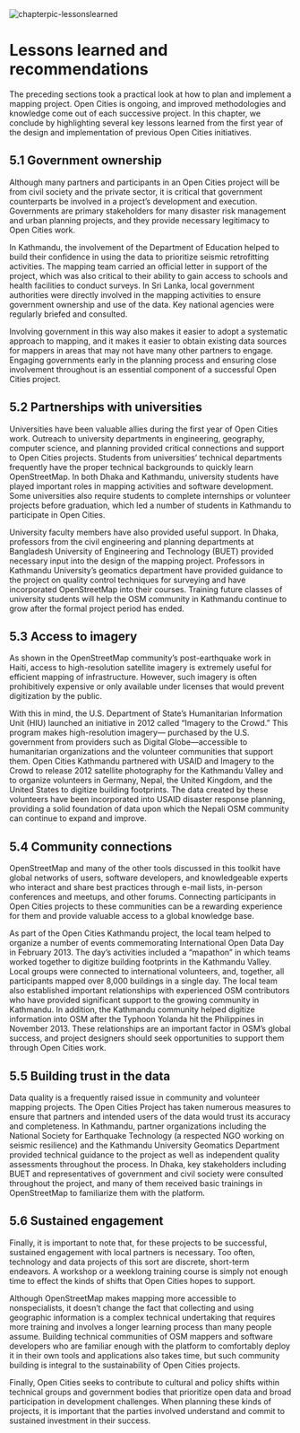 <div class="c-box-image">
    <img src="/images/posts/5/chapterpic-lessonslearned-2.png" alt="chapterpic-lessonslearned" />
</div>

# Lessons learned and recommendations

The preceding sections took a practical look at how to plan and implement a mapping project. Open Cities is ongoing, and improved methodologies and knowledge come out of each successive project. In this chapter, we conclude by highlighting several key lessons learned from the first year of the design and implementation of previous Open Cities initiatives.

## 5.1 Government ownership

Although many partners and participants in an Open Cities project will be from civil society and the private sector, it is critical that government counterparts be involved in a project’s development and execution. Governments are primary stakeholders for many disaster risk management and urban planning projects, and they provide necessary legitimacy to Open Cities work.

In Kathmandu, the involvement of the Department of Education helped to build their confidence in using the data to prioritize seismic retrofitting activities. The mapping team carried an official letter in support of the project, which was also critical to their ability to gain access to schools and health facilities to conduct surveys. In Sri Lanka, local government authorities were directly involved in the mapping activities to ensure government ownership and use of the data. Key national agencies were regularly briefed and consulted.

Involving government in this way also makes it easier to adopt a systematic approach to mapping, and it makes it easier to obtain existing data sources for mappers in areas that may not have many other partners to engage. Engaging governments early in the planning process and ensuring close involvement throughout is an essential component of a successful Open Cities project.

## 5.2 Partnerships with universities

Universities have been valuable allies during the first year of Open Cities work. Outreach to university departments in engineering, geography, computer science, and planning provided critical connections and support to Open Cities projects. Students from universities’ technical departments frequently have the proper technical backgrounds to quickly learn OpenStreetMap. In both Dhaka and Kathmandu, university students have played important roles in mapping activities and software development. Some universities also require students to complete internships or volunteer projects before graduation, which led a number of students in Kathmandu to participate in Open Cities.

University faculty members have also provided useful support. In Dhaka, professors from the civil engineering and planning departments at Bangladesh University of Engineering and Technology (BUET) provided necessary input into the design of the mapping project. Professors in Kathmandu University’s geomatics department have provided guidance to the project on quality control techniques for surveying and have incorporated OpenStreetMap into their courses. Training future classes of university students will help the OSM community in Kathmandu continue to grow after the formal project period has ended.

## 5.3 Access to imagery

As shown in the OpenStreetMap community’s post-earthquake work in Haiti, access to high-resolution satellite imagery is extremely useful for efficient mapping of infrastructure. However, such imagery is often prohibitively expensive or only available under licenses that would prevent digitization by the public.

With this in mind, the U.S. Department of State’s Humanitarian Information Unit (HIU) launched an initiative in 2012 called “Imagery to the Crowd.” This program makes high-resolution imagery— purchased by the U.S. government from providers such as Digital Globe—accessible to humanitarian organizations and the volunteer communities that support them. Open Cities Kathmandu partnered with USAID and Imagery to the Crowd to release 2012 satellite photography for the Kathmandu Valley and to organize volunteers in Germany, Nepal, the United Kingdom, and the United States to digitize building footprints. The data created by these volunteers have been incorporated into USAID disaster response planning, providing a solid foundation of data upon which the Nepali OSM community can continue to expand and improve.

## 5.4 Community connections

OpenStreetMap and many of the other tools discussed in this toolkit have global networks of users, software developers, and knowledgeable experts who interact and share best practices through e-mail lists, in-person conferences and meetups, and other forums. Connecting participants in Open Cities projects to these communities can be a rewarding experience for them and provide valuable access to a global knowledge base.

As part of the Open Cities Kathmandu project, the local team helped to organize a number of events commemorating International Open Data Day in February 2013. The day’s activities included a “mapathon” in which teams worked together to digitize building footprints in the Kathmandu Valley. Local groups were connected to international volunteers, and, together, all participants mapped over 8,000 buildings in a single day. The local team also established important relationships with experienced OSM contributors who have provided significant support to the growing community in Kathmandu. In addition, the Kathmandu community helped digitize information into OSM after the Typhoon Yolanda hit the Philippines in November 2013. These relationships are an important factor in OSM’s global success, and project designers should seek opportunities to support them through Open Cities work.

## 5.5 Building trust in the data

Data quality is a frequently raised issue in community and volunteer mapping projects. The Open Cities Project has taken numerous measures to ensure that partners and intended users of the data would trust its accuracy and completeness. In Kathmandu, partner organizations including the National Society for Earthquake Technology (a respected NGO working on seismic resilience) and the Kathmandu University Geomatics Department provided technical guidance to the project as well as independent quality assessments throughout the process. In Dhaka, key stakeholders including BUET and representatives of government and civil society were consulted throughout the project, and many of them received basic trainings in OpenStreetMap to familiarize them with the platform.

## 5.6 Sustained engagement

Finally, it is important to note that, for these projects to be successful, sustained engagement with local partners is necessary. Too often, technology and data projects of this sort are discrete, short-term endeavors. A workshop or a weeklong training course is simply not enough time to effect the kinds of shifts that Open Cities hopes to support.

Although OpenStreetMap makes mapping more accessible to nonspecialists, it doesn’t change the fact that collecting and using geographic information is a complex technical undertaking that requires more training and involves a longer learning process than many people assume. Building technical communities of OSM mappers and software developers who are familiar enough with the platform to comfortably deploy it in their own tools and applications also takes time, but such community building is integral to the sustainability of Open Cities projects.

Finally, Open Cities seeks to contribute to cultural and policy shifts within technical groups and government bodies that prioritize open data and broad participation in development challenges. When planning these kinds of projects, it is important that the parties involved understand and commit to sustained investment in their success.
